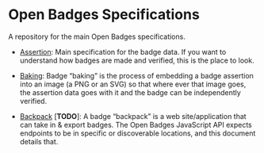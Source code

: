 # Open Badges Specifications

A repository for the main Open Badges specifications.

* [Assertion](/Assertion/latest.md): Main specification for the badge data. If you want to understand how badges are made and verified, this is the place to look.

* [Baking](/Badge-Baking/latest.md): Badge “baking” is the process of embedding a badge assertion into an image (a PNG or an SVG) so that where ever that image goes, the assertion data goes with it and the badge can be independently verified.

* [Backpack](/backpack.md) [**TODO**]: A badge “backpack” is a web site/application that can take in & export badges. The Open Badges JavaScript API expects endpoints to be in specific or discoverable locations, and this document details that.
